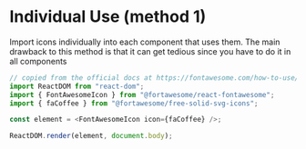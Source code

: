 # Individual Use (method 1)

Import icons individually into each component that uses them. The main drawback to this method is that it can get tedious since you have to do it in all components

```js
// copied from the official docs at https://fontawesome.com/how-to-use/on-the-web/using-with/react
import ReactDOM from "react-dom";
import { FontAwesomeIcon } from "@fortawesome/react-fontawesome";
import { faCoffee } from "@fortawesome/free-solid-svg-icons";

const element = <FontAwesomeIcon icon={faCoffee} />;

ReactDOM.render(element, document.body);
```

